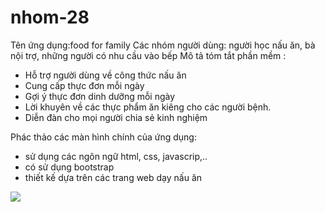 # nhom-28
Tên ứng dụng:food for family
Các nhóm người dùng: người học nấu ăn, bà nội trợ, những người có nhu cầu vào bếp
Mô tả tóm tắt phần mềm :
+ Hỗ trợ người dùng về công thức nấu ăn
+ Cung cấp thực đơn mỗi ngày 
+ Gợi ý thực đơn dinh dưỡng mỗi ngày
+ Lời khuyên về các thực phẩm ăn kiêng cho các người bệnh.
+ Diễn đàn cho mọi người chia sẻ kinh nghiệm

Phác thảo các màn hình chính của ứng dụng:
+ sử dụng các ngôn ngữ html, css, javascrip,..
+ có sử dụng bootstrap
+ thiết kế dựa trên các trang web dạy nấu ăn 
<img src="https://www140.lunapic.com/do-not-link-here-use-hosting-instead/154986797080673755?3286741371">
